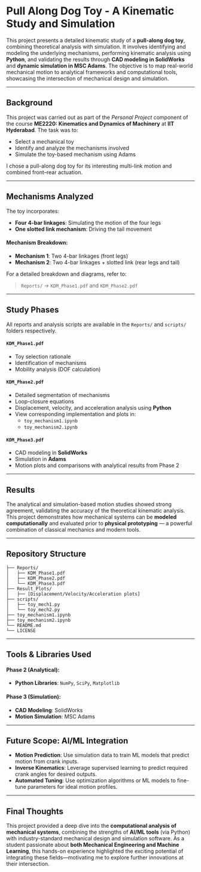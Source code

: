 # Pull Along Dog Toy - A Kinematic Study and Simulation

This project presents a detailed kinematic study of a **pull-along dog toy**, combining theoretical analysis with simulation. It involves identifying and modeling the underlying mechanisms, performing kinematic analysis using **Python**, and validating the results through **CAD modeling in SolidWorks** and **dynamic simulation in MSC Adams**. The objective is to map real-world mechanical motion to analytical frameworks and computational tools, showcasing the intersection of mechanical design and simulation.

---

## Background

This project was carried out as part of the *Personal Project* component of the course **ME2220: Kinematics and Dynamics of Machinery** at **IIT Hyderabad**. The task was to:

- Select a mechanical toy
- Identify and analyze the mechanisms involved
- Simulate the toy-based mechanism using Adams

I chose a pull-along dog toy for its interesting multi-link motion and combined front–rear actuation.

---

## Mechanisms Analyzed

The toy incorporates:
- **Four 4-bar linkages**: Simulating the motion of the four legs
- **One slotted link mechanism**: Driving the tail movement

#### Mechanism Breakdown:
- **Mechanism 1**: Two 4-bar linkages (front legs)
- **Mechanism 2**: Two 4-bar linkages + slotted link (rear legs and tail)

For a detailed breakdown and diagrams, refer to:
> `Reports/` → `KDM_Phase1.pdf` and `KDM_Phase2.pdf`

---

## Study Phases

All reports and analysis scripts are available in the `Reports/` and `scripts/` folders respectively.

#### `KDM_Phase1.pdf`
- Toy selection rationale
- Identification of mechanisms
- Mobility analysis (DOF calculation)

#### `KDM_Phase2.pdf`
- Detailed segmentation of mechanisms
- Loop-closure equations
- Displacement, velocity, and acceleration analysis using **Python**
- View corresponding implementation and plots in:
  - `toy_mechanism1.ipynb`
  - `toy_mechanism2.ipynb`

#### `KDM_Phase3.pdf`
- CAD modeling in **SolidWorks**
- Simulation in **Adams**
- Motion plots and comparisons with analytical results from Phase 2

---

## Results

The analytical and simulation-based motion studies showed strong agreement, validating the accuracy of the theoretical kinematic analysis. This project demonstrates how mechanical systems can be **modeled computationally** and evaluated prior to **physical prototyping** — a powerful combination of classical mechanics and modern tools.

---

## Repository Structure

```plaintext
├── Reports/
│   ├── KDM_Phase1.pdf
│   ├── KDM_Phase2.pdf
│   └── KDM_Phase3.pdf
├── Result_Plots/
│   ├── [Displacement/Velocity/Acceleration plots]
├── scripts/
│   ├── toy_mech1.py
│   └── toy_mech2.py
├── toy_mechanism1.ipynb
├── toy_mechanism2.ipynb
└── README.md
└── LICENSE
```

---

## Tools & Libraries Used

#### Phase 2 (Analytical):
- **Python Libraries**: `NumPy`, `SciPy`, `Matplotlib`

#### Phase 3 (Simulation):
- **CAD Modeling**: SolidWorks
- **Motion Simulation**: MSC Adams

---

## Future Scope: AI/ML Integration

- **Motion Prediction**: Use simulation data to train ML models that predict motion from crank inputs.
- **Inverse Kinematics**: Leverage supervised learning to predict required crank angles for desired outputs.
- **Automated Tuning**: Use optimization algorithms or ML models to fine-tune parameters for ideal motion profiles.

---

## Final Thoughts

This project provided a deep dive into the **computational analysis of mechanical systems**, combining the strengths of **AI/ML tools** (via Python) with industry-standard mechanical design and simulation software. As a student passionate about **both Mechanical Engineering and Machine Learning**, this hands-on experience highlighted the exciting potential of integrating these fields—motivating me to explore further innovations at their intersection.

